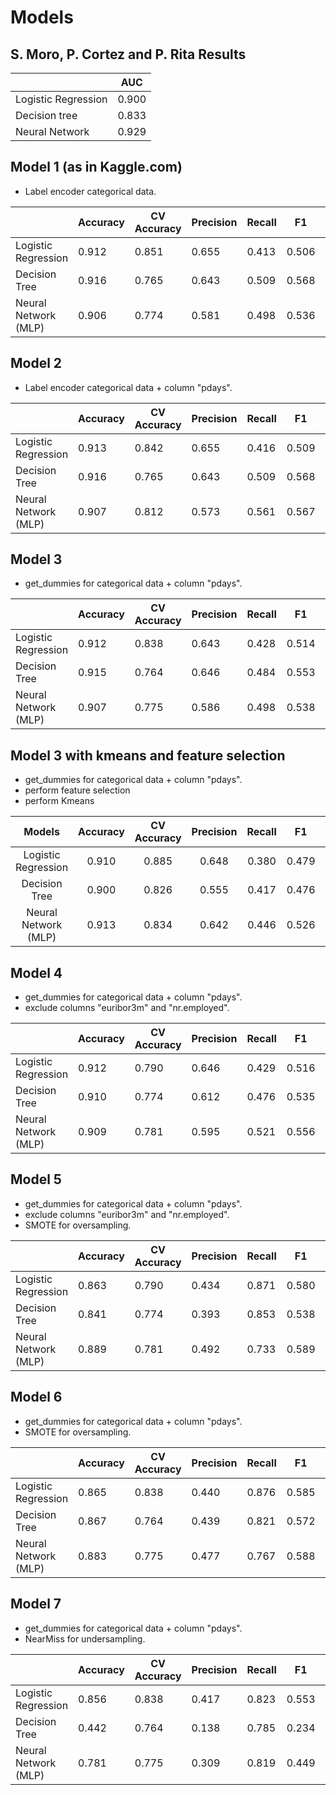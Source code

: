 # Models

## S. Moro, P. Cortez and P. Rita Results


|                     | AUC   |
|---------------------|-------|
| Logistic Regression | 0.900 |
| Decision tree       | 0.833 |
| Neural Network      | 0.929 |

## Model 1 (as in Kaggle.com)

- Label encoder categorical data.

| |Accuracy             | CV Accuracy | Precision | Recall | F1    | ROC AUC |       
|----------------------|-------------|-----------|--------|-------|---------|-------|
| Logistic Regression  | 0.912       | 0.851     | 0.655  | 0.413 | 0.506   | 0.928 |
| Decision Tree        | 0.916       | 0.765     | 0.643  | 0.509 | 0.568   | 0.928 |
| Neural Network (MLP) | 0.906       | 0.774     | 0.581  | 0.498 | 0.536   | 0.934 |

## Model 2

- Label encoder categorical data + column "pdays".

| |Accuracy             | CV Accuracy | Precision | Recall | F1    | AUC   |       
|----------------------|-------------|-----------|--------|-------|-------|-------|
| Logistic Regression  | 0.913       | 0.842     | 0.655  | 0.416 | 0.509 | 0.928 |
| Decision Tree        | 0.916       | 0.765     | 0.643  | 0.509 | 0.568 | 0.928 |
| Neural Network (MLP) | 0.907       | 0.812     | 0.573  | 0.561 | 0.567 | 0.935 |

## Model 3

- get_dummies for categorical data + column "pdays".

| |Accuracy             | CV Accuracy | Precision | Recall | F1    | AUC   |     
|----------------------|-------------|-----------|--------|-------|-------|-------|
| Logistic Regression  | 0.912       | 0.838     | 0.643  | 0.428 | 0.514 | 0.935 |
| Decision Tree        | 0.915       | 0.764     | 0.646  | 0.484 | 0.553 | 0.928 |
| Neural Network (MLP) | 0.907       | 0.775     | 0.586  | 0.498 | 0.538 | 0.937 |

## Model 3 with kmeans and feature selection

- get_dummies for categorical data + column "pdays".
- perform feature selection
- perform Kmeans

|        Models        | Accuracy | CV Accuracy | Precision | Recall |   F1  |  AUC  |
|:--------------------:|:--------:|:-----------:|:---------:|:------:|:-----:|:-----:|
| Logistic Regression  |   0.910  |    0.885    |   0.648   |  0.380 | 0.479 | 0.919 |
| Decision Tree        |   0.900  |    0.826    |   0.555   |  0.417 | 0.476 | 0.746 |
| Neural Network (MLP) |   0.913  |    0.834    |   0.642   |  0.446 | 0.526 | 0.924 |

## Model 4

- get_dummies for categorical data + column "pdays".
- exclude columns "euribor3m" and "nr.employed".

| |Accuracy             | CV Accuracy | Precision | Recall | F1    | AUC   |       
|----------------------|-------------|-----------|--------|-------|-------|-------|
| Logistic Regression  | 0.912       | 0.790     | 0.646  | 0.429 | 0.516 | 0.934 |
| Decision Tree        | 0.910       | 0.774     | 0.612  | 0.476 | 0.535 | 0.912 |
| Neural Network (MLP) | 0.909       | 0.781     | 0.595  | 0.521 | 0.556 | 0.937 |

## Model 5

- get_dummies for categorical data + column "pdays".
- exclude columns "euribor3m" and "nr.employed".
- SMOTE for oversampling.

| |Accuracy             | CV Accuracy | Precision | Recall | F1    | AUC   |       
|----------------------|-------------|-----------|--------|-------|-------|-------|
| Logistic Regression  | 0.863       | 0.790     | 0.434  | 0.871 | 0.580 | 0.937 |
| Decision Tree        | 0.841       | 0.774     | 0.393  | 0.853 | 0.538 | 0.921 |
| Neural Network (MLP) | 0.889       | 0.781     | 0.492  | 0.733 | 0.589 | 0.925 |

## Model 6

- get_dummies for categorical data + column "pdays".
- SMOTE for oversampling.

| |Accuracy             | CV Accuracy | Precision | Recall | F1    | AUC   |       
|----------------------|-------------|-----------|--------|-------|-------|-------|
| Logistic Regression  | 0.865       | 0.838     | 0.440  | 0.876 | 0.585 | 0.938 |
| Decision Tree        | 0.867       | 0.764     | 0.439  | 0.821 | 0.572 | 0.923 |
| Neural Network (MLP) | 0.883       | 0.775     | 0.477  | 0.767 | 0.588 | 0.927 |

## Model 7

- get_dummies for categorical data + column "pdays".
- NearMiss for undersampling.

| |Accuracy             | CV Accuracy | Precision | Recall | F1    | AUC   |       
|----------------------|-------------|-----------|--------|-------|-------|-------|
| Logistic Regression  | 0.856       | 0.838     | 0.417  | 0.823 | 0.553 | 0.910 |
| Decision Tree        | 0.442       | 0.764     | 0.138  | 0.785 | 0.234 | 0.676 |
| Neural Network (MLP) | 0.781       | 0.775     | 0.309  | 0.819 | 0.449 | 0.876 |